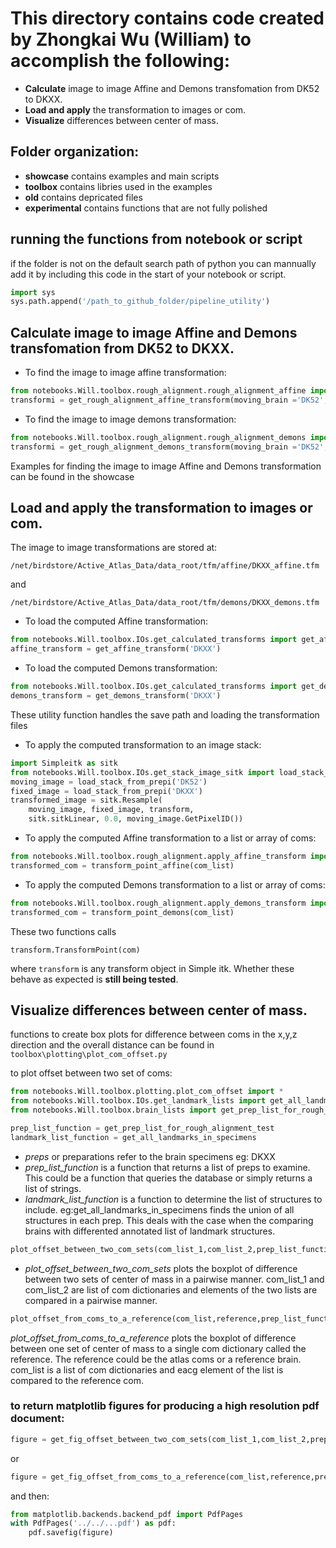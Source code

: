 # This directory contains code created by Zhongkai Wu (William) to accomplish the following:
* **Calculate** image to image Affine and Demons transfomation from DK52 to DKXX.
* **Load and apply** the transformation to images or com.
* **Visualize** differences between center of mass.

## Folder organization:
* **showcase**  contains examples and main scripts
* **toolbox** contains libries used in the examples
* **old** contains depricated files
* **experimental**  contains functions that are not fully polished

## running the functions from notebook or script
if the folder is not on the default search path of python you can mannually add it by including this code in the start of your notebook or script.
```python
import sys
sys.path.append('/path_to_github_folder/pipeline_utility')
```

## Calculate image to image Affine and Demons transfomation from DK52 to DKXX.
* To find the image to image affine transformation:
``` python
from notebooks.Will.toolbox.rough_alignment.rough_alignment_affine import get_rough_alignment_affine_transform
transformi = get_rough_alignment_affine_transform(moving_brain ='DK52',fixed_brain = 'DKXX')
```
* To find the image to image demons transformation:
``` python
from notebooks.Will.toolbox.rough_alignment.rough_alignment_demons import get_rough_alignment_demons_transform
transformi = get_rough_alignment_demons_transform(moving_brain ='DK52',fixed_brain = 'DKXX')
```
Examples for finding the image to image Affine and Demons transformation can be found in the showcase
## Load and apply the transformation to images or com.
The image to image transformations are stored at: 

```
/net/birdstore/Active_Atlas_Data/data_root/tfm/affine/DKXX_affine.tfm
```
and
```
/net/birdstore/Active_Atlas_Data/data_root/tfm/demons/DKXX_demons.tfm
```
* To load the computed Affine transformation:
``` python
from notebooks.Will.toolbox.IOs.get_calculated_transforms import get_affine_transform
affine_transform = get_affine_transform('DKXX')
```
* To load the computed Demons transformation:
``` python
from notebooks.Will.toolbox.IOs.get_calculated_transforms import get_demons_transform
demons_transform = get_demons_transform('DKXX')
```
These utility function handles the save path and loading the transformation files
* To apply the computed transformation to an image stack:
```python
import Simpleitk as sitk
from notebooks.Will.toolbox.IOs.get_stack_image_sitk import load_stack_from_prepi
moving_image = load_stack_from_prepi('DK52')
fixed_image = load_stack_from_prepi('DKXX')
transformed_image = sitk.Resample(
    moving_image, fixed_image, transform,
    sitk.sitkLinear, 0.0, moving_image.GetPixelID())
```
* To apply the computed Affine transformation to a list or array of coms:
```python
from notebooks.Will.toolbox.rough_alignment.apply_affine_transform import transform_point_affine
transformed_com = transform_point_affine(com_list)
```
* To apply the computed Demons transformation to a list or array of coms:
```python
from notebooks.Will.toolbox.rough_alignment.apply_demons_transform import transform_point_demons
transformed_com = transform_point_demons(com_list)
```
These two functions calls
```
transform.TransformPoint(com)
```
where `transform` is any transform object in Simple itk.  Whether these behave as expected is **still being tested**.
## Visualize differences between center of mass.
functions to create box plots for difference between coms in the x,y,z direction and the overall distance can be found in 
`
toolbox\plotting\plot_com_offset.py
`

to plot offset between two set of coms:
```python
from notebooks.Will.toolbox.plotting.plot_com_offset import *
from notebooks.Will.toolbox.IOs.get_landmark_lists import get_all_landmarks_in_specimens
from notebooks.Will.toolbox.brain_lists import get_prep_list_for_rough_alignment_test

prep_list_function = get_prep_list_for_rough_alignment_test
landmark_list_function = get_all_landmarks_in_specimens
```
* *preps* or preparations refer to the brain specimens eg: DKXX
* *prep_list_function* is a function that returns a list of preps to examine.  This could be a function that queries the database or simply returns a list of strings.
* *landmark_list_function* is a function to determine the list of structures to include. 
eg:get_all_landmarks_in_specimens finds the union of all structures in each prep.  This deals with the case when the comparing brains with differented annotated list of landmark structures.

```python
plot_offset_between_two_com_sets(com_list_1,com_list_2,prep_list_function,landmark_list_function,plot_title)
```
* *plot_offset_between_two_com_sets* plots the boxplot of difference between two sets of center of mass in a pairwise manner.  com_list_1 and com_list_2 are list of com dictionaries and elements of the two lists are compared in a pairwise manner. 
```python
plot_offset_from_coms_to_a_reference(com_list,reference,prep_list_function,landmark_list_function,plot_title)
```
*plot_offset_from_coms_to_a_reference* plots the boxplot of difference between one set of center of mass to a single com dictionary called the reference.  The reference could be the atlas coms or a reference brain.  com_list is a list of com dictionaries and eacg element of the list is compared to the reference com. 
### to return matplotlib figures for producing a high resolution pdf document:

```python
figure = get_fig_offset_between_two_com_sets(com_list_1,com_list_2,prep_list_function,landmark_list_function,plot_title)
```
or
```python
figure = get_fig_offset_from_coms_to_a_reference(com_list,reference,prep_list_function,landmark_list_function,plot_title)
```
and then:
```python
from matplotlib.backends.backend_pdf import PdfPages
with PdfPages('../../...pdf') as pdf:
    pdf.savefig(figure)
```
